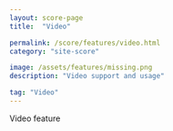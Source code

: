```yaml
---
layout: score-page
title:  "Video"

permalink: /score/features/video.html
category: "site-score"

image: /assets/features/missing.png
description: "Video support and usage"

tag: "Video"
---
```


Video feature
